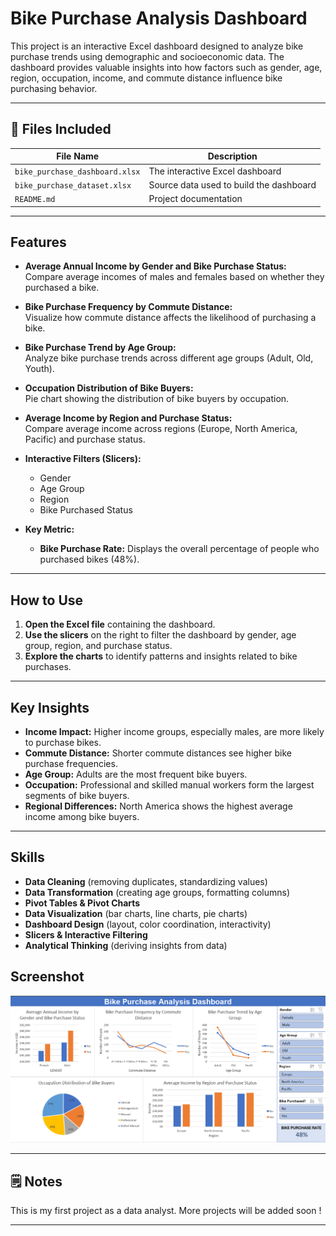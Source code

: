 # Bike Purchase Analysis Dashboard

This project is an interactive Excel dashboard designed to analyze bike purchase trends using demographic and socioeconomic data. The dashboard provides valuable insights into how factors such as gender, age, region, occupation, income, and commute distance influence bike purchasing behavior.

---

## 📂 Files Included

| File Name                     | Description                                 |
|-------------------------------|---------------------------------------------|
| `bike_purchase_dashboard.xlsx` | The interactive Excel dashboard             |
| `bike_purchase_dataset.xlsx`   | Source data used to build the dashboard     |
| `README.md`                   | Project documentation                       |

---

## Features

- **Average Annual Income by Gender and Bike Purchase Status:**  
  Compare average incomes of males and females based on whether they purchased a bike.

- **Bike Purchase Frequency by Commute Distance:**  
  Visualize how commute distance affects the likelihood of purchasing a bike.

- **Bike Purchase Trend by Age Group:**  
  Analyze bike purchase trends across different age groups (Adult, Old, Youth).

- **Occupation Distribution of Bike Buyers:**  
  Pie chart showing the distribution of bike buyers by occupation.

- **Average Income by Region and Purchase Status:**  
  Compare average income across regions (Europe, North America, Pacific) and purchase status.

- **Interactive Filters (Slicers):**  
  - Gender  
  - Age Group  
  - Region  
  - Bike Purchased Status

- **Key Metric:**  
  - **Bike Purchase Rate:** Displays the overall percentage of people who purchased bikes (48%).

---

## How to Use

1. **Open the Excel file** containing the dashboard.
2. **Use the slicers** on the right to filter the dashboard by gender, age group, region, and purchase status.
3. **Explore the charts** to identify patterns and insights related to bike purchases.

---

## Key Insights

- **Income Impact:** Higher income groups, especially males, are more likely to purchase bikes.
- **Commute Distance:** Shorter commute distances see higher bike purchase frequencies.
- **Age Group:** Adults are the most frequent bike buyers.
- **Occupation:** Professional and skilled manual workers form the largest segments of bike buyers.
- **Regional Differences:** North America shows the highest average income among bike buyers.

---
## Skills

- **Data Cleaning** (removing duplicates, standardizing values)
- **Data Transformation** (creating age groups, formatting columns)
- **Pivot Tables & Pivot Charts**
- **Data Visualization** (bar charts, line charts, pie charts)
- **Dashboard Design** (layout, color coordination, interactivity)
- **Slicers & Interactive Filtering**
- **Analytical Thinking** (deriving insights from data)

## Screenshot

![Bike Purchase Analysis Dashboard](./dashboard_screenshot.png)

---

## 🗒️ Notes

This is my first project as a data analyst. More projects will be added soon !

---
